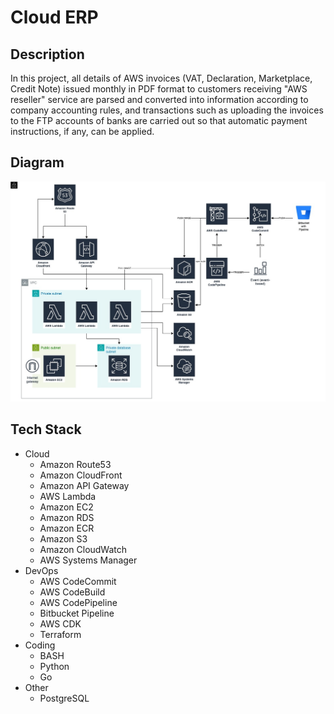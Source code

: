 # Cloud ERP

## Description
In this project, all details of AWS invoices (VAT, Declaration, Marketplace, Credit Note) issued monthly in PDF format to customers receiving "AWS reseller" service are parsed and converted into information according to company accounting rules, and transactions such as uploading the invoices to the FTP accounts of banks are carried out so that automatic payment instructions, if any, can be applied.

## Diagram
![diagram](cloud-erp.jpg)


## Tech Stack
* Cloud
    * Amazon Route53
    * Amazon CloudFront
    * Amazon API Gateway
    * AWS Lambda
    * Amazon EC2
    * Amazon RDS
    * Amazon ECR
    * Amazon S3
    * Amazon CloudWatch
    * AWS Systems Manager
* DevOps
    * AWS CodeCommit
    * AWS CodeBuild
    * AWS CodePipeline
    * Bitbucket Pipeline
    * AWS CDK
    * Terraform
* Coding
    * BASH
    * Python
    * Go
* Other
    * PostgreSQL